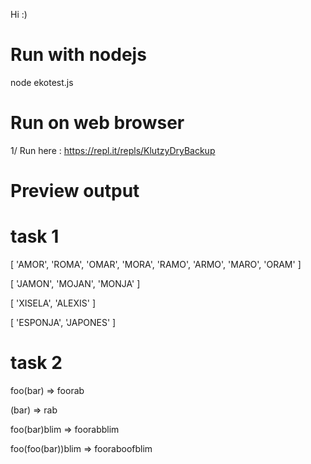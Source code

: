 Hi :)

# Run with nodejs
node ekotest.js

# Run on web browser
1/ Run here : https://repl.it/repls/KlutzyDryBackup

# Preview output
# task 1

[ 'AMOR', 'ROMA', 'OMAR', 'MORA', 'RAMO', 'ARMO', 'MARO', 'ORAM' ]

[ 'JAMON', 'MOJAN', 'MONJA' ]

[ 'XISELA', 'ALEXIS' ]

[ 'ESPONJA', 'JAPONES' ]





# task 2

foo(bar) => foorab

(bar) => rab

foo(bar)blim => foorabblim

foo(foo(bar))blim => fooraboofblim
